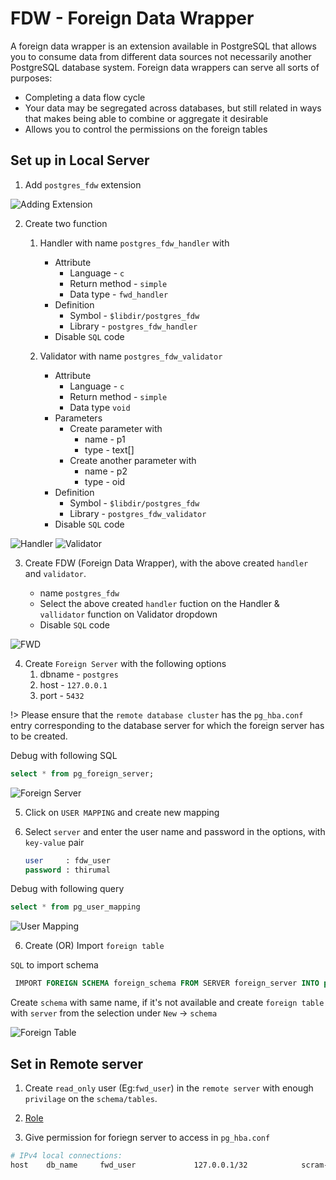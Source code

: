 # FDW - Foreign Data Wrapper

A foreign data wrapper is an extension available in PostgreSQL that allows you to consume data from different data sources not necessarily another PostgreSQL database system. Foreign data wrappers can serve all sorts of purposes:

* Completing a data flow cycle
* Your data may be segregated across databases, but still related in ways that makes being able to combine or aggregate it desirable
* Allows you to control the permissions on the foreign tables

## Set up in Local Server

1. Add `postgres_fdw` extension

![Adding Extension](./img/fwd/fwd_extension.png)

2. Create two function
    1. Handler with name `postgres_fdw_handler` with 
        * Attribute
          * Language - `c`
          * Return method - `simple`
          * Data type - `fwd_handler`
        * Definition
          * Symbol - `$libdir/postgres_fdw`
          * Library - `postgres_fdw_handler`
        * Disable `SQL` code

    2. Validator with name `postgres_fdw_validator`
        * Attribute
          * Language - `c`
          * Return method - `simple`
          * Data type `void`
        * Parameters
          * Create parameter with
            - name - p1
            - type - text[]
          * Create another parameter with 
            - name - p2
            - type - oid
        * Definition
          * Symbol - `$libdir/postgres_fdw`
          * Library - `postgres_fdw_validator`
        * Disable `SQL` code


![Handler](./img/fwd/fwd_func_handler.png)
![Validator](./img/fwd/fwd_func_validator.png)

3. Create FDW (Foreign  Data Wrapper), with the above created `handler` and `validator`.

    * name `postgres_fdw`
    * Select the above created `handler` fuction on the Handler & `vallidator` function on Validator dropdown
    * Disable `SQL` code

![FWD](./img/fwd/fwd.png)

4. Create `Foreign Server` with the following options
    1. dbname - `postgres`
    2. host   - `127.0.0.1`
    3. port   - `5432`

!> Please ensure that the `remote database cluster` has the `pg_hba.conf` entry corresponding to the database server for which the foreign server has to be created.

Debug with following SQL

```sql
select * from pg_foreign_server;
```

![Foreign Server](./img/fwd/fwd_server.png)

5. Click on `USER MAPPING` and create new mapping
  
  1. Select `server` and enter the user name and password in the options, with `key-value` pair

      ```sql
      user     : fdw_user
      password : thirumal
      ```

Debug with following query

```sql
select * from pg_user_mapping
```

![User Mapping](./img/fwd/user_mapping.png)

6. Create (OR) Import `foreign table`

 `SQL` to import schema

 ```sql
  IMPORT FOREIGN SCHEMA foreign_schema FROM SERVER foreign_server INTO public;
 ```

 Create `schema` with same name, if it's not available and create `foreign table` with `server` from the selection under `New` -> `schema`

 ![Foreign Table](./img/fwd/foreign_table.png)

## Set in Remote server

1. Create `read_only` user (Eg:`fwd_user`) in the `remote server` with enough `privilage` on the `schema/tables`.

2. [Role](/pgmodeler/Role.md)

3. Give permission for foriegn server to access in `pg_hba.conf`

```bash
# IPv4 local connections:
host    db_name     fwd_user             127.0.0.1/32            scram-sha-256
```
